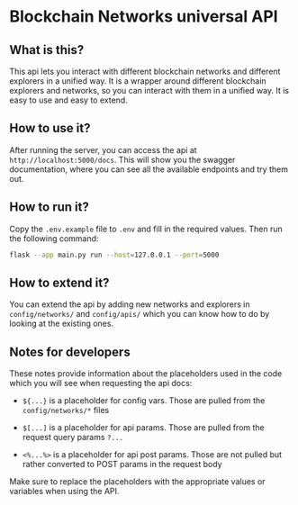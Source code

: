 # Blockchain Networks universal API

## What is this?

This api lets you interact with different blockchain networks and different explorers in a unified way. It is a wrapper around different blockchain explorers and networks, so you can interact with them in a unified way. It is easy to use and easy to extend.

## How to use it?

After running the server, you can access the api at `http://localhost:5000/docs`. This will show you the swagger documentation, where you can see all the available endpoints and try them out.

## How to run it?

Copy the `.env.example` file to `.env` and fill in the required values. Then run the following command:
```bash
flask --app main.py run --host=127.0.0.1 --port=5000
```

## How to extend it?

You can extend the api by adding new networks and explorers in `config/networks/` and `config/apis/` which you can know how to do by looking at the existing ones. 

## Notes for developers

These notes provide information about the placeholders used in the code which you will see when requesting the api docs:

- `${...}` is a placeholder for config vars. Those are pulled from the `config/networks/*` files

- `$[...]` is a placeholder for api params. Those are pulled from the request query params `?...`

- `<%...%>` is a placeholder for api post params. Those are not pulled but rather converted to POST params in the request body

Make sure to replace the placeholders with the appropriate values or variables when using the API.